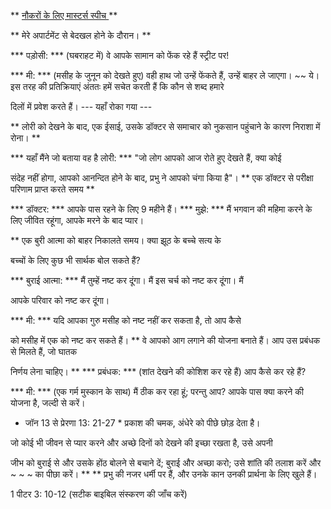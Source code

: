 ** <u> नौकरों के लिए मास्टर्स स्पीच </u> **

** मेरे अपार्टमेंट से बेदखल होने के दौरान। **

*** पड़ोसी: *** (घबराहट में) वे आपके सामान को फेंक रहे हैं
स्ट्रीट पर!

*** मी: *** (मसीह के जुनून को देखते हुए) वही हाथ जो उन्हें फेंकते हैं, उन्हें बाहर ले जाएगा। ~~ ये।
इस तरह की प्रतिक्रियाएं अंततः हमें सचेत करती हैं कि कौन से शब्द हमारे

दिलों में प्रवेश करते हैं।
--- यहाँ रोका गया ---

** लोरी को देखने के बाद, एक ईसाई, उसके डॉक्टर से
समाचार को नुकसान पहुंचाने के कारण निराशा में रोना। **

*** यहाँ मैंने जो बताया वह है लोरी: *** "जो लोग आपको आज रोते हुए देखते हैं, क्या कोई

संदेह नहीं होगा, आपको आनन्दित होने के बाद, प्रभु ने आपको चंगा किया है"।
** एक डॉक्टर से परीक्षा परिणाम प्राप्त करते समय **

*** डॉक्टर: *** आपके पास रहने के लिए 9 महीने हैं।
*** मुझे: *** मैं भगवान की महिमा करने के लिए जीवित रहूंगा, आपके मरने के बाद प्यार।

** एक बुरी आत्मा को बाहर निकालते समय। क्या झूठ के बच्चे सत्य के

बच्चों के लिए कुछ भी सार्थक बोल सकते हैं?

*** बुराई आत्मा: *** मैं तुम्हें नष्ट कर दूंगा। मैं इस चर्च को नष्ट कर दूंगा। मैं

आपके परिवार को नष्ट कर दूंगा।

*** मी: *** यदि आपका गुरु मसीह को नष्ट नहीं कर सकता है, तो आप कैसे

को मसीह में एक को नष्ट कर सकते हैं।
** वे आपको आग लगाने की योजना बनाते हैं। आप उस प्रबंधक से मिलते हैं, जो घातक

निर्णय लेना चाहिए। **
*** प्रबंधक: *** (शांत देखने की कोशिश कर रहे हैं) आप कैसे कर रहे हैं?

*** मी: *** (एक गर्म मुस्कान के साथ) मैं ठीक कर रहा हूं; परन्तु आप? आपके पास
क्या करने की योजना है, जल्दी से करें।

* जॉन 13 से प्रेरणा 13: 21-27 *
प्रकाश की चमक, अंधेरे को पीछे छोड़ देता है।

जो कोई भी जीवन से प्यार करने और अच्छे दिनों को देखने की इच्छा रखता है, उसे अपनी

जीभ को बुराई से और उसके होंठ बोलने से बचाने दें; बुराई और अच्छा करो; उसे शांति की तलाश करें और ~ ~ ~ का पीछा करें। ** <pup> </sup> ** प्रभु की नजर धर्मी पर हैं, और
उनके कान उनकी प्रार्थना के लिए खुले हैं।

1 पीटर 3: 10-12 (सटीक बाइबिल संस्करण की जाँच करें)


